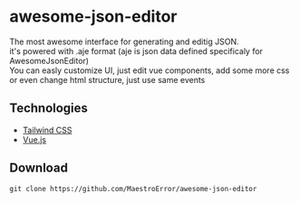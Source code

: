 # awesome-json-editor
The most awesome interface for generating and editig JSON.   
it's powered with .aje format (aje is json data defined specificaly for AwesomeJsonEditor)  
You can easly customize UI, just edit vue components, add some more css or even change html structure, just use same events

## Technologies
- [Tailwind CSS](https://tailwindcss.com/)
- [Vue.js](https://vuejs.org/)

## Download
``git clone https://github.com/MaestroError/awesome-json-editor``
